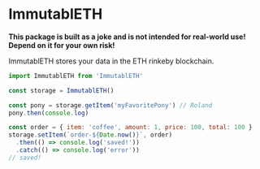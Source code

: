 # ImmutablETH

**This package is built as a joke and is __not__ intended for real-world use! Depend on it for your own risk!**

ImmutablETH stores your data in the ETH rinkeby blockchain.

```javascript
import ImmutablETH from 'ImmutablETH'

const storage = ImmutablETH()

const pony = storage.getItem('myFavoritePony') // Roland
pony.then(console.log)

const order = { item: 'coffee', amount: 1, price: 100, total: 100 }
storage.setItem(`order-${Date.now()}`, order)
  .then(() => console.log('saved!'))
  .catch(() => console.log('error'))
// saved!

```
